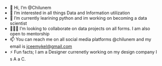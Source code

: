 - 👋 Hi, I’m @Chilunem
- 👀 I’m interested in all things Data and Information utilization 
- 🌱 I’m currently learining python and im working on becoming a data scientist 
- 👨🏾‍💻 I’m looking to collaborate on data projects on all forms. I am also open to mentorship
- 📫 You can reach me on all social media platforms @chilunem and my email is jceemykel@gmail.com
- ⚡ Fun facts; I am a Designer currenetly working on my design company I s A a C.

<!---
Chilunem/Chilunem is a ✨ special ✨ repository because its `README.md` (this file) appears on your GitHub profile.
You can click the Preview link to take a look at your changes.
--->
